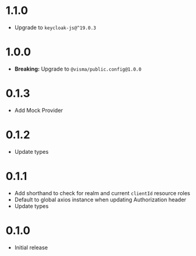 # 1.1.0

- Upgrade to `keycloak-js@^19.0.3`

# 1.0.0

- **Breaking:** Upgrade to `@visma/public.config@1.0.0`

# 0.1.3

- Add Mock Provider

# 0.1.2

- Update types

# 0.1.1

- Add shorthand to check for realm and current `clientId` resource roles
- Default to global axios instance when updating Authorization header
- Update types

# 0.1.0

- Initial release
